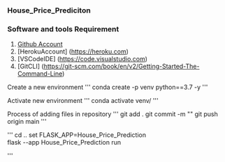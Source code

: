 ### House_Price_Prediciton

### Software and tools Requirement


1. [Github Account](https://github.com)
2. [HerokuAccount] (https://heroku.com)
3. [VSCodeIDE] (https://code.visualstudio.com)
4. [GitCLI] (https://git-scm.com/book/en/v2/Getting-Started-The-Command-Line)
 
Create a new environment
'''
conda create -p venv python==3.7 -y
'''

Activate new environment
'''
conda activate venv/
'''

Process of adding files in repository
'''
git add .
git commit -m "" 
git push origin main
'''

'''
    cd ..
set FLASK_APP=House_Price_Prediction  
flask --app House_Price_Prediction run 

'''
